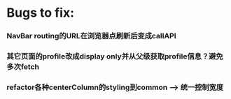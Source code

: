 # Bugs to fix:

### NavBar routing的URL在浏览器点刷新后变成callAPI

### 其它页面的profile改成display only并从父级获取profile信息？避免多次fetch

### refactor各种centerColumn的styling到common --> 统一控制宽度





